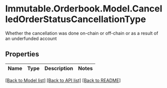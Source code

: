 # Immutable.Orderbook.Model.CancelledOrderStatusCancellationType

Whether the cancellation was done on-chain or off-chain or as a result of an underfunded account

## Properties

 Name | Type | Description | Notes 
------|------|-------------|-------

[[Back to Model list]](../README.md#documentation-for-models) [[Back to API list]](../README.md#documentation-for-api-endpoints) [[Back to README]](../README.md)

